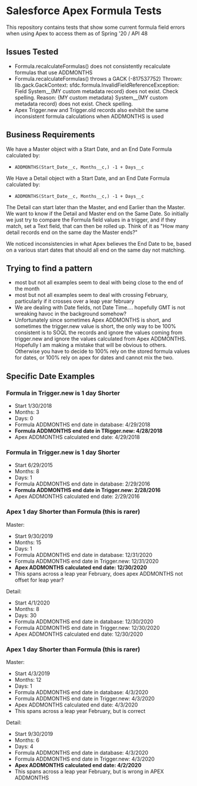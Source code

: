 # Salesforce Apex Formula Tests

This repository contains tests that show some current formula field errors when using Apex to access them as of Spring '20 / API 48

## Issues Tested

* Formula.recalculateFormulas() does not consistently recalculate formulas that use ADDMONTHS
* Formula.recalculateFormulas() throws a GACK (-817537752) Thrown: lib.gack.GackContext: sfdc.formula.InvalidFieldReferenceException: Field System__{MY custom metadata record} does not exist. Check spelling. Reason: {MY custom metadata} System__{MY custom metadata record} does not exist. Check spelling.
* Apex Trigger.new and Trigger.old records also exhibit the same inconsistent formula calculations when ADDMONTHS is used

## Business Requirements

We have a Master object with a Start Date, and an End Date Formula calculated by:
- `ADDMONTHS(Start_Date__c, Months__c,) -1 + Days__c`

We Have a Detail object with a Start Date, and an End Date Formula calculated by:
- `ADDMONTHS(Start_Date__c, Months__c,) -1 + Days__c`

The Detail can start later than the Master, and end Earlier than the Master. We want to know if the Detail and Master end on the Same Date.  So initially we just try to compare the Formula field values in a trigger, and if they match, set a Text field, that can then be rolled up. Think of it as "How many detail records end on the same day the Master ends?"

We noticed inconsistencies in what Apex believes the End Date to be, based on a various start dates that should all end on the same day not matching. 

## Trying to find a pattern

- most but not all examples seem to deal with being close to the end of the month
- most but not all examples seem to deal with crossing February, particularly if it crosses over a leap year february
- We are dealing with Date fields, not Date Time.... hopefully GMT is not wreaking havoc in the background somehow?
- Unfortunately since sometimes Apex ADDMONTHS is short, and sometimes the trigger.new value is short, the only way to be 100% consistent is to SOQL the records and ignore the values coming from trigger.new and ignore the values calculated from Apex ADDMONTHS. Hopefully I am making a mistake that will be obvious to others. Otherwise you have to decide to 100% rely on the stored formula values for dates, or 100% rely on apex for dates and cannot mix the two. 

## Specific Date Examples

### Formula in Trigger.new is 1 day Shorter
- Start 1/30/2018
- Months: 3
- Days: 0
- Formula ADDMONTHS end date in database: 4/29/2018
- __Formula ADDMONTHS end date in TRigger.new: 4/28/2018__
- Apex ADDMONTHS calculated end date: 4/29/2018


### Formula in Trigger.new is 1 day Shorter
- Start 6/29/2015
- Months: 8
- Days: 1
- Formula ADDMONTHS end date in database: 2/29/2016 
- __Formula ADDMONTHS end date in Trigger.new: 2/28/2016__
- Apex ADDMONTHS calculated end date: 2/29/2016


### Apex 1 day Shorter than Formula (this is rarer)
Master:
- Start 9/30/2019
- Months: 15
- Days: 1
- Formula ADDMONTHS end date in database: 12/31/2020
- Formula ADDMONTHS end date in Trigger.new: 12/31/2020
- __Apex ADDMONTHS calculated end date: 12/30/2020__
- This spans across a leap year February, does apex ADDMONTHS not offset for leap year?

Detail:
- Start 4/1/2020
- Months: 8
- Days: 30
- Formula ADDMONTHS end date in database: 12/30/2020
- Formula ADDMONTHS end date in Trigger.new: 12/30/2020
- Apex ADDMONTHS calculated end date: 12/30/2020

### Apex 1 day Shorter than Formula (this is rarer)
Master:
- Start 4/3/2019
- Months: 12
- Days: 1
- Formula ADDMONTHS end date in database: 4/3/2020
- Formula ADDMONTHS end date in Trigger.new: 4/3/2020
- Apex ADDMONTHS calculated end date: 4/3/2020
- This spans across a leap year February, but is correct

Detail:
- Start 9/30/2019
- Months: 6
- Days: 4
- Formula ADDMONTHS end date in database: 4/3/2020
- Formula ADDMONTHS end date in Trigger.new: 4/3/2020
- __Apex ADDMONTHS calculated end date: 4/2/2020__
- This spans across a leap year February, but is wrong in APEX ADDMONTHS
